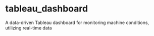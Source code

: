 # tableau_dashboard
A data-driven Tableau dashboard for monitoring machine conditions, utilizing real-time data 
